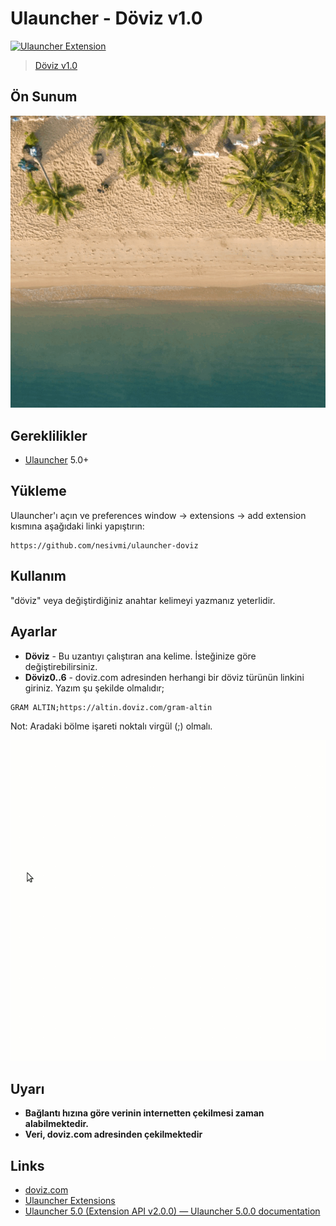 # Ulauncher - Döviz v1.0

[![Ulauncher Extension](https://img.shields.io/badge/Ulauncher-Extension-green.svg)](https://github.com/nesivmi/ulauncher-doviz)

> [Döviz v1.0](https://github.com/nesivmi/ulauncher-doviz)


## Ön Sunum

![Ön Sunum](images/prev.gif)

## Gereklilikler

* [Ulauncher](https://github.com/Ulauncher/Ulauncher) 5.0+

## Yükleme

Ulauncher'ı açın ve preferences window -> extensions -> add extension kısmına aşağıdaki linki yapıştırın:

```
https://github.com/nesivmi/ulauncher-doviz
```

## Kullanım

"döviz" veya değiştirdiğiniz anahtar kelimeyi yazmanız yeterlidir.

## Ayarlar

* **Döviz** - Bu uzantıyı çalıştıran ana kelime. İsteğinize göre değiştirebilirsiniz.
* **Döviz0..6** - doviz.com adresinden herhangi bir döviz türünün linkini giriniz. Yazım şu şekilde olmalıdır;
```
GRAM ALTIN;https://altin.doviz.com/gram-altin
```
Not: Aradaki bölme işareti noktalı virgül (;) olmalı.

![Ayarlar](images/pref.gif)


## Uyarı
* **Bağlantı hızına göre verinin internetten çekilmesi zaman alabilmektedir.**
* **Veri, doviz.com adresinden çekilmektedir**

## Links

* [doviz.com](https://www.doviz.com/)
* [Ulauncher Extensions](https://ext.ulauncher.io/)
* [Ulauncher 5.0 (Extension API v2.0.0) — Ulauncher 5.0.0 documentation](http://docs.ulauncher.io/en/latest/)
